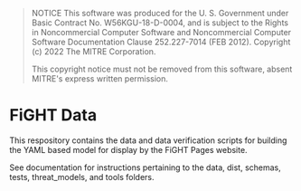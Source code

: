 > NOTICE
> This software was produced for the U. S. Government under Basic Contract No. W56KGU-18-D-0004, and
> is subject to the Rights in Noncommercial Computer Software and Noncommercial Computer Software 
> Documentation Clause 252.227-7014 (FEB 2012). Copyright (c) 2022 The MITRE Corporation.
> 
> This copyright notice must not be removed from this software, 
> absent MITRE's express written permission.

# FiGHT Data

This respository contains the data and data verification scripts for building the YAML based model for display by the FiGHT Pages website.

See documentation for instructions pertaining to the data, dist, schemas, tests, threat_models, and tools folders.
